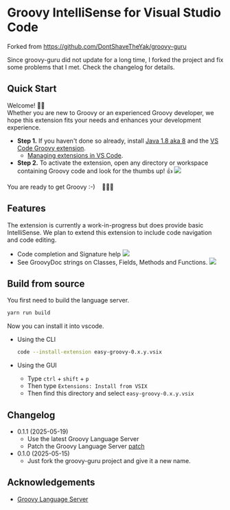 # Groovy IntelliSense for Visual Studio Code

Forked from <https://github.com/DontShaveTheYak/groovy-guru>

Since groovy-guru did not update for a long time, I forked the project and fix
some problems that I met. Check the changelog for details.

## Quick Start

Welcome! 👋🏻<br/>
Whether you are new to Groovy or an experienced Groovy developer, we hope this
extension fits your needs and enhances your development experience.

* **Step 1.** If you haven't done so already, install [Java 1.8 aka 8](https://www.java.com/en/download/help/index_installing.html)
  and the [VS Code Groovy extension].
  * [Managing extensions in VS Code].
* **Step 2.** To activate the extension, open any directory or workspace
  containing Groovy code and look for the thumbs up! 👍
  <img src="docs/images/status-bar.png">

You are ready to get Groovy :-) &nbsp;&nbsp; 🎉🎉🎉

## Features

The extension is currently a work-in-progress but does provide basic IntelliSense. We plan to extend this extension to include code navigation and code editing.

- Code completion and Signature help
  <img src="docs/images/completion-signature-help.gif">
- See GroovyDoc strings on Classes, Fields, Methods and Functions.
  <img src="docs/images/docstring-help.gif">

## Build from source

You first need to build the language server.

```sh
yarn run build
```

Now you can install it into vscode.

- Using the CLI
  ```sh
  code --install-extension easy-groovy-0.x.y.vsix
  ```

- Using the GUI
  - Type `ctrl` + `shift` + `p`
  - Then type `Extensions: Install from VSIX`
  - Then find this directory and select `easy-groovy-0.x.y.vsix`

## Changelog

- 0.1.1 (2025-05-19)
  - Use the latest Groovy Language Server
  - Patch the Groovy Language Server [patch](https://github.com/GroovyLanguageServer/groovy-language-server/pull/102)
- 0.1.0 (2025-05-15)
  - Just fork the groovy-guru project and give it a new name.

## Acknowledgements
* [Groovy Language Server](https://github.com/prominic/groovy-language-server)
<!-- * [Best-README-Template](https://github.com/othneildrew/Best-README-Template) -->

[Managing extensions in VS Code]: https://code.visualstudio.com/docs/editor/extension-gallery
[VS Code Groovy extension]: https://marketplace.visualstudio.com/items?itemName=cosven.easy-groovy

